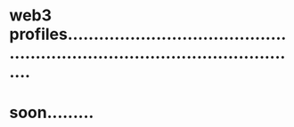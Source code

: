 # web3 profiles...................................................................................................
# soon.........
